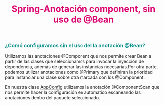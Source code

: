 <header>
<h1 style="color:#DC0073">Spring-Anotación component, sin uso de @Bean</h1>
</header>
<article>
<section>
<h3 style="color: #129490">¿Comó configuramos sin el uso del la anotación @Bean? </h3>
<p>Utilizamos las anotaciones @Component que nos permite crear Bean a partir de las clases que seleccionamos
para invocar la inyección de dependencia, además de generar las instancias necesarias.Por otra parte, podemos utilizar 
anotaciones como @Primary que definiran la prioridad para instanciar una clase sobre otra marcada con los @Component.
</p>
<p>En nuestra clase <a href="https://github.com/Dearone13/Spring-Core/blob/SpringcoreAnno/src/main/java/com/mavin/AppConfig.java">AppConfig</a> utilizamos la anotación @ComponentScan que nos permite hacer la configuración en automatico escaneando 
las anotaciones dentro del paquete seleccionado.</p>

</section>
</article>
